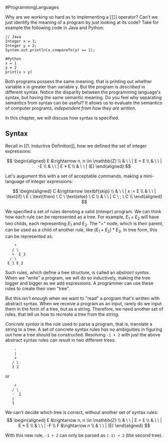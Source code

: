 #ProgrammingLanguages

Why are we working so hard as to implementing a $[\![  ]\!]$ operator? Can't we just identify the meaning of a program by just looking at its code? Take for example the following code in Java and Python:
```
// Java
Integer x = 1;
Integer y = 2;
System.out.println(x.compareTo(y) == 1);
```

```
#Python
x = 1
y = 2
print(x > y)
```

Both programs possess the same meaning, that is printing out whether variable x is greater than variable y. But the program is *described* in different syntax. Notice the disparity between the programming language's syntax, but having the same semantic meaning. Do you feel why separating semantics from syntax can be useful? It allows us to evaluate the semantics of computer programs, *independent from how they are written*.

In this chapter, we will discuss how syntax is specified.

## Syntax
Recall in [[1. Inductive Definition]], how we defined the set of integer expressions:

$$
\begin{aligned}
E &\rightarrow n, n \in \mathbb{Z} \\
& \ \ | E + E \\
& \ \ | -E \\
& \ \ | E * E \\
& \ \ | (E)
\end{aligned}
$$

Let's augument this with a set of acceptable commands, making a mini-language of integer expressions:

$$
\begin{aligned}
C &\rightarrow \textbf{skip} \\
& \ \ | x := E \\
& \ \ | \text{if} \ E \ \text{then} \ C \ \text{else} \ C \\
& \ \ | C \ ; \ C \\
\end{aligned}
$$

We specified a set of rules denoting a valid (intexpr) program. We can think how each rule can be represented as a tree. For example, $E_1 + E_2$ will have two childs, each representing $E_1$ and $E_2$. The "+" node, which is their parent, can be used as a child of another rule, like $(E_1 + E_2) * E_3$. In tree form, this can be represented as:
```
    *
   / \
   +  E_3
  / \
 E_1 E_2 
```
Such rules, which define a tree structure, is called an *abstract syntax*. When we "write" a program, we will do so inductively, making the tree bigger and bigger as we add expressions. A programmer can use these rules to create their own "tree". 

But this isn't enough when we want to "read" a program that's written with abstract syntax. When we receive a program as an input, rarely do we input them in the form of a tree, but as a string. Therefore, we need another set of rules, that tell us how to recreate a tree from the string.

*Concrete syntax* is the rule used to parse a program, that is, translate a string to a tree. A set of concrete syntax rules has no ambiguities in figuring out how a tree should be constructed. Resolving `-1 + 2` with just the above abstract syntax rules can result in two different trees:
```
    -
    |
    +
   / \
   1 2
```
or
```
    +
   / \
   -  2
   |
   1
```
We can't decide which tree is correct, without another set of syntax rules:
$$
\begin{aligned}
E &\rightarrow n, n \in \mathbb{Z} \\
& \ \ | E + E \\
& \ \ | E * E \\
& \ \ | -F \\
F &\rightarrow n \\
& \ \ | (E)
\end{aligned}
$$

With this new rule, `-1 + 2` can only be parsed as `(-1) + 2` (the second tree).